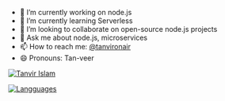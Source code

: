 - 🔭 I’m currently working on node.js
- 🌱 I’m currently learning Serverless
- 👯 I’m looking to collaborate on open-source node.js projects 
- 💬 Ask me about node.js, microservices
- 📫 How to reach me: [@tanvironair](https://www.twitter.com/tanvironair)
- 😄 Pronouns: Tan-veer

[![Tanvir Islam](https://github-readme-stats.vercel.app/api?username=tanvirrb&count_private=true&show_icons=true&include_all_commits=true&theme=nightowl)]()

[![Langguages](https://github-readme-stats.vercel.app/api/top-langs/?username=tanvirrb&hide=stylus,java&langs_count=10&theme=nightowl)]()
